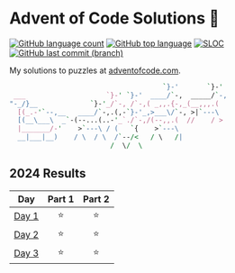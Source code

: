 # Advent of Code Solutions 🎄

<!-- [![Number of solved puzzles](https://img.shields.io/github/directory-file-count/sobition/AOC?extension=txt)](#) -->
<!-- API of my own Vercel deployment: https://adventofcode-badge-vert.vercel.app/api/ -->

[![GitHub language count](https://img.shields.io/github/languages/count/sobition/AOC)](#)
[![GitHub top language](https://img.shields.io/github/languages/top/sobition/AOC)](#)
[![SLOC](https://img.shields.io/tokei/lines/github/sobition/AOC?logo=codefactor&logoColor=lightgrey)](#)
[![GitHub last commit (branch)](https://img.shields.io/github/last-commit/sobition/AOC/master)](#)

My solutions to puzzles at [adventofcode.com](https://adventofcode.com/2024).

```perl
                                      `}-'       `}-'
 ___                    `}-' `}-'  ____/`-,  _____/`-,
"-_/}__             `}-'_/`-, /`-,( _,,.{-,_(__,,,.(
  [(_.-'`--,__   ____/`-,.(,-`}-'_,>___\/`-, >|`---\
  [(__\___\  _`-(--...(..-'_`./`-,/(--,,.(  //    / >
  |_______/-'    >`---\ / (   `{    >`---\
  __|___|__)    / \  / \  /`--/<   / \   /|
                         /  \/  \
```

## 2024 Results

|                     Day                      | Part 1 | Part 2 |
| :------------------------------------------: | :----: | :----: |
| [Day 1](https://adventofcode.com/2024/day/1) |   ⭐   |   ⭐   |
| [Day 2](https://adventofcode.com/2024/day/2) |   ⭐   |   ⭐   |
| [Day 3](https://adventofcode.com/2024/day/3) |   ⭐   |   ⭐   |
